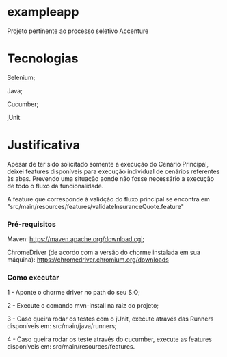 # exampleapp
Projeto pertinente ao processo seletivo Accenture

# Tecnologias
Selenium;

Java;

Cucumber;

jUnit

# Justificativa

Apesar de ter sido solicitado somente a execução do Cenário Principal, deixei features disponíveis para execução individual de cenários referentes às abas. Prevendo uma situação aonde não fosse necessário a execução de todo o fluxo da funcionalidade.

A feature que corresponde à validção do fluxo principal se encontra em "src/main/resources/features/validateInsuranceQuote.feature"

### Pré-requisitos

Maven: https://maven.apache.org/download.cgi;

ChromeDriver (de acordo com a versão do chorme instalada em sua máquina): https://chromedriver.chromium.org/downloads

### Como executar
 1 - Aponte o chorme driver no path do seu S.O;
 
 2 - Execute o comando mvn-install na raiz do projeto;
 
 3 - Caso queira rodar os testes com o jUnit, execute através das Runners disponíveis em: src/main/java/runners;
 
 4 - Caso queira rodar os teste através do cucumber, execute as features disponíveis em: src/main/resources/features.
